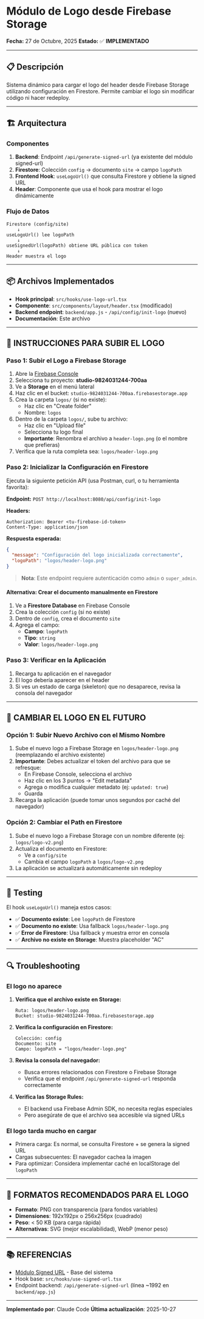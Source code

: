 # Módulo de Logo desde Firebase Storage

**Fecha:** 27 de Octubre, 2025
**Estado:** ✅ **IMPLEMENTADO**

---

## 📋 Descripción

Sistema dinámico para cargar el logo del header desde Firebase Storage utilizando configuración en Firestore. Permite cambiar el logo sin modificar código ni hacer redeploy.

---

## 🏗️ Arquitectura

### Componentes

1. **Backend**: Endpoint `/api/generate-signed-url` (ya existente del módulo signed-url)
2. **Firestore**: Colección `config` → documento `site` → campo `logoPath`
3. **Frontend Hook**: `useLogoUrl()` que consulta Firestore y obtiene la signed URL
4. **Header**: Componente que usa el hook para mostrar el logo dinámicamente

### Flujo de Datos

```
Firestore (config/site)
    ↓
useLogoUrl() lee logoPath
    ↓
useSignedUrl(logoPath) obtiene URL pública con token
    ↓
Header muestra el logo
```

---

## 📦 Archivos Implementados

- **Hook principal**: `src/hooks/use-logo-url.tsx`
- **Componente**: `src/components/layout/header.tsx` (modificado)
- **Backend endpoint**: `backend/app.js` - `/api/config/init-logo` (nuevo)
- **Documentación**: Este archivo

---

## 🚀 INSTRUCCIONES PARA SUBIR EL LOGO

### Paso 1: Subir el Logo a Firebase Storage

1. Abre la [Firebase Console](https://console.firebase.google.com/)
2. Selecciona tu proyecto: **studio-9824031244-700aa**
3. Ve a **Storage** en el menú lateral
4. Haz clic en el bucket: `studio-9824031244-700aa.firebasestorage.app`
5. Crea la carpeta `logos/` (si no existe):
   - Haz clic en "Create folder"
   - Nombre: `logos`
6. Dentro de la carpeta `logos/`, sube tu archivo:
   - Haz clic en "Upload file"
   - Selecciona tu logo final
   - **Importante**: Renombra el archivo a `header-logo.png` (o el nombre que prefieras)
7. Verifica que la ruta completa sea: `logos/header-logo.png`

### Paso 2: Inicializar la Configuración en Firestore

Ejecuta la siguiente petición API (usa Postman, curl, o tu herramienta favorita):

**Endpoint:** `POST http://localhost:8080/api/config/init-logo`

**Headers:**
```
Authorization: Bearer <tu-firebase-id-token>
Content-Type: application/json
```

**Respuesta esperada:**
```json
{
  "message": "Configuración del logo inicializada correctamente",
  "logoPath": "logos/header-logo.png"
}
```

> **Nota**: Este endpoint requiere autenticación como `admin` o `super_admin`.

#### Alternativa: Crear el documento manualmente en Firestore

1. Ve a **Firestore Database** en Firebase Console
2. Crea la colección `config` (si no existe)
3. Dentro de `config`, crea el documento `site`
4. Agrega el campo:
   - **Campo**: `logoPath`
   - **Tipo**: `string`
   - **Valor**: `logos/header-logo.png`

### Paso 3: Verificar en la Aplicación

1. Recarga tu aplicación en el navegador
2. El logo debería aparecer en el header
3. Si ves un estado de carga (skeleton) que no desaparece, revisa la consola del navegador

---

## 🔧 CAMBIAR EL LOGO EN EL FUTURO

### Opción 1: Subir Nuevo Archivo con el Mismo Nombre

1. Sube el nuevo logo a Firebase Storage en `logos/header-logo.png` (reemplazando el archivo existente)
2. **Importante**: Debes actualizar el token del archivo para que se refresque:
   - En Firebase Console, selecciona el archivo
   - Haz clic en los 3 puntos → "Edit metadata"
   - Agrega o modifica cualquier metadato (ej: `updated: true`)
   - Guarda
3. Recarga la aplicación (puede tomar unos segundos por caché del navegador)

### Opción 2: Cambiar el Path en Firestore

1. Sube el nuevo logo a Firebase Storage con un nombre diferente (ej: `logos/logo-v2.png`)
2. Actualiza el documento en Firestore:
   - Ve a `config/site`
   - Cambia el campo `logoPath` a `logos/logo-v2.png`
3. La aplicación se actualizará automáticamente sin redeploy

---

## 🧪 Testing

El hook `useLogoUrl()` maneja estos casos:

- ✅ **Documento existe**: Lee `logoPath` de Firestore
- ✅ **Documento no existe**: Usa fallback `logos/header-logo.png`
- ✅ **Error de Firestore**: Usa fallback y muestra error en consola
- ✅ **Archivo no existe en Storage**: Muestra placeholder "AC"

---

## 🔍 Troubleshooting

### El logo no aparece

1. **Verifica que el archivo existe en Storage:**
   ```
   Ruta: logos/header-logo.png
   Bucket: studio-9824031244-700aa.firebasestorage.app
   ```

2. **Verifica la configuración en Firestore:**
   ```
   Colección: config
   Documento: site
   Campo: logoPath = "logos/header-logo.png"
   ```

3. **Revisa la consola del navegador:**
   - Busca errores relacionados con Firestore o Firebase Storage
   - Verifica que el endpoint `/api/generate-signed-url` responda correctamente

4. **Verifica las Storage Rules:**
   - El backend usa Firebase Admin SDK, no necesita reglas especiales
   - Pero asegúrate de que el archivo sea accesible via signed URLs

### El logo tarda mucho en cargar

- Primera carga: Es normal, se consulta Firestore + se genera la signed URL
- Cargas subsecuentes: El navegador cachea la imagen
- Para optimizar: Considera implementar caché en localStorage del `logoPath`

---

## 🎨 FORMATOS RECOMENDADOS PARA EL LOGO

- **Formato**: PNG con transparencia (para fondos variables)
- **Dimensiones**: 192x192px o 256x256px (cuadrado)
- **Peso**: < 50 KB (para carga rápida)
- **Alternativas**: SVG (mejor escalabilidad), WebP (menor peso)

---

## 📚 REFERENCIAS

- [Módulo Signed URL](../products/signed-url-module.md) - Base del sistema
- Hook base: `src/hooks/use-signed-url.tsx`
- Endpoint backend: `/api/generate-signed-url` (línea ~1992 en `backend/app.js`)

---

**Implementado por**: Claude Code
**Última actualización**: 2025-10-27
